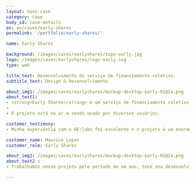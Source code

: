 ```yaml
---
layout: novo-case
category: case
body_id: case-details
en: en/cases/early-shares
permalink: '/portfolio/early-shares/'

name: Early Shares

background: /images/cases/earlyshares/topo-early.jpg
logo: /images/cases/earlyshares/logo-early.svg
type: web

title_text: Desenvolvimento do serviço de financiamento coletivo.
subtitle_text: Design & Desenvolvimento

about_img1: /images/cases/earlyshares/mockup-desktop-early-01@2x.png
about_text1:
- <strong>Early Shares</strong> é um serviço de financiamento coletivo pela internet que conecta empresários que procuram vender participações do seu negócio com pessoas que querem se transformar em investidor.
-
- O projeto está no ar e sendo usado por diversos usuários.

customer_testimony:
- Minha experiência com a HE:labs foi excelente e o projeto é um enorme sucesso. O que vocês fazem e as suas habilidades em desenvolvimento web fazem com que todas as tarefas parecçam fáceis, o que é incrível quando se fala em empresas de desenvolvimento web. Isso é bastante impressionante, em todos os sentidos.

customer_name: Maurice Lopes
customer_role: Early Shares

about_img2: /images/cases/earlyshares/mockup-desktop-early-02@2x.png
about_text2 :
- Trabalhamos nesse projeto pelo período de um ano, teve seu desenvolvimento ininterrupto por esse período, e hoje está concluído. O projeto foi repassado para equipe interna do cliente. É um bom exemplo de alguém que lançou sua ideia com a gente, cresceu até determinado ponto e depois optou por manter o projeto nas mãos dos seus próprios profissionais. Sucesso!

---
```

